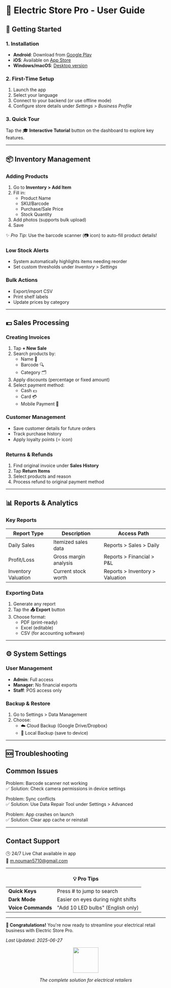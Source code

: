# 📘 Electric Store Pro - User Guide  

## 🏁 Getting Started  

### 1. Installation  
- **Android**: Download from [Google Play](#)  
- **iOS**: Available on [App Store](#)  
- **Windows/macOS**: [Desktop version](#)  

### 2. First-Time Setup  
1. Launch the app  
2. Select your language  
3. Connect to your backend (or use offline mode)  
4. Configure store details under *Settings > Business Profile*  

### 3. Quick Tour  
Tap the 🎓 **Interactive Tutorial** button on the dashboard to explore key features.  

---

## 📦 Inventory Management  

### Adding Products  
1. Go to **Inventory > Add Item**  
2. Fill in:  
   - Product Name  
   - SKU/Barcode  
   - Purchase/Sale Price  
   - Stock Quantity  
3. Add photos (supports bulk upload)  
4. Save  

✨ *Pro Tip*: Use the barcode scanner (📷 icon) to auto-fill product details!  

### Low Stock Alerts  
- System automatically highlights items needing reorder  
- Set custom thresholds under *Inventory > Settings*  

### Bulk Actions  
- Export/import CSV  
- Print shelf labels  
- Update prices by category  

---

## 💵 Sales Processing  

### Creating Invoices  
1. Tap **+ New Sale**  
2. Search products by:  
   - Name 📛  
   - Barcode 🔍  
   - Category 🗂️  
3. Apply discounts (percentage or fixed amount)  
4. Select payment method:  
   - Cash 💵  
   - Card 💳  
   - Mobile Payment 📱  

### Customer Management  
- Save customer details for future orders  
- Track purchase history  
- Apply loyalty points (⭐ icon)  

### Returns & Refunds  
1. Find original invoice under **Sales History**  
2. Tap **Return Items**  
3. Select products and reason  
4. Process refund to original payment method  

---

## 📊 Reports & Analytics  

### Key Reports  
| Report Type | Description | Access Path |  
|------------|-------------|-------------|  
| Daily Sales | Itemized sales data | Reports > Sales > Daily |  
| Profit/Loss | Gross margin analysis | Reports > Financial > P&L |  
| Inventory Valuation | Current stock worth | Reports > Inventory > Valuation |  

### Exporting Data  
1. Generate any report  
2. Tap the **📤 Export** button  
3. Choose format:  
   - PDF (print-ready)  
   - Excel (editable)  
   - CSV (for accounting software)  

---

## ⚙️ System Settings  

### User Management  
- **Admin**: Full access  
- **Manager**: No financial exports  
- **Staff**: POS access only  

### Backup & Restore  
1. Go to Settings > Data Management
2. Choose:  
   - ☁️ Cloud Backup (Google Drive/Dropbox)  
   - 📁 Local Backup (save to device)  

---

## 🆘 Troubleshooting  

## Common Issues  

Problem: Barcode scanner not working  
✅ Solution: Check camera permissions in device settings  

Problem: Sync conflicts  
✅ Solution: Use Data Repair Tool under Settings > Advanced  

Problem: App crashes on launch  
✅ Solution: Clear app cache or reinstall  

---


## Contact Support  
🕒 24/7 Live Chat available in app  
📧 m.nouman5710@gmail.com


---

<div align="center">
  <h3>💡 Pro Tips</h3>
  <table>
    <tr>
      <td><strong>Quick Keys</strong></td>
      <td>Press # to jump to search</td>
    </tr>
    <tr>
      <td><strong>Dark Mode</strong></td>
      <td>Easier on eyes during night shifts</td>
    </tr>
    <tr>
      <td><strong>Voice Commands</strong></td>
      <td>"Add 10 LED bulbs" (English only)</td>
    </tr>
  </table>
</div>

---

**🎉 Congratulations!** You're now ready to streamline your electrical retail business with Electric Store Pro.  

*Last Updated: 2025-06-27*  


<div align="center">
  <img src="https://via.placeholder.com/150/3B82F6/FFFFFF?text=ESP" width="80">
  <p><em>The complete solution for electrical retailers</em></p>
</div>  


